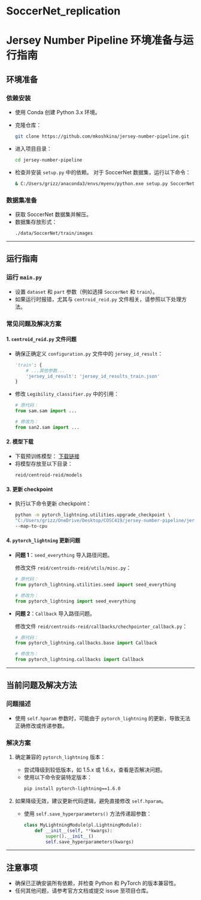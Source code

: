 # SoccerNet_replication

# Jersey Number Pipeline 环境准备与运行指南

## 环境准备

### 依赖安装
- 使用 Conda 创建 Python 3.x 环境。
- 克隆仓库：
  ```bash
  git clone https://github.com/mkoshkina/jersey-number-pipeline.git
  ```

- 进入项目目录：
  ```bash
  cd jersey-number-pipeline
  ```

- 检查并安装 `setup.py` 中的依赖。
  对于 SoccerNet 数据集，运行以下命令：
  ```bash
  & C:/Users/grizz/anaconda3/envs/myenv/python.exe setup.py SoccerNet
  ```

### 数据集准备
- 获取 SoccerNet 数据集并解压。
- 数据集存放形式：
  ```
  ./data/SoccerNet/train/images
  ```

---

## 运行指南

### 运行 `main.py`
- 设置 `dataset` 和 `part` 参数（例如选择 `SoccerNet` 和 `train`）。
- 如果运行时报错，尤其与 `centroid_reid.py` 文件相关，请参照以下处理方法。

### 常见问题及解决方案

#### 1. `centroid_reid.py` 文件问题
- 确保正确定义 `configuration.py` 文件中的 `jersey_id_result`：
  ```python
  'train': {
      # ...其他参数...
      'jersey_id_result': 'jersey_id_results_train.json'
  }
  ```

- 修改 `Legibility_classifier.py` 中的引用：
  ```python
  # 原代码：
  from sam.sam import ...
  
  # 修改为：
  from san2.sam import ...
  ```

#### 2. 模型下载
- 下载预训练模型：
  [下载链接](https://drive.google.com/drive/folders/1NWD2Q0JGasGm9HTcOy4ZqsIqK4-IfknK)
- 将模型存放至以下目录：
  ```
  reid/centroid-reid/models
  ```

#### 3. 更新 checkpoint
- 执行以下命令更新 checkpoint：
  ```bash
  python -m pytorch_lightning.utilities.upgrade_checkpoint \
  "C:/Users/grizz/OneDrive/Desktop/COSC419/jersey-number-pipeline/jersey-number-pipeline/reid/centroids-reid/models/market1501_resnet50_256_128_epoch_120.ckpt" \
  --map-to-cpu
  ```

#### 4. `pytorch_lightning` 更新问题
- **问题 1**：`seed_everything` 导入路径问题。
  
  修改文件 `reid/centroids-reid/utils/misc.py`：
  ```python
  # 原代码：
  from pytorch_lightning.utilities.seed import seed_everything
  
  # 修改为：
  from pytorch_lightning import seed_everything
  ```

- **问题 2**：`Callback` 导入路径问题。
  
  修改文件 `reid/centroids-reid/callbacks/chechpointer_callback.py`：
  ```python
  # 原代码：
  from pytorch_lightning.callbacks.base import Callback
  
  # 修改为：
  from pytorch_lightning.callbacks import Callback
  ```

---

## 当前问题及解决方法

### 问题描述
- 使用 `self.hparam` 参数时，可能由于 `pytorch_lightning` 的更新，导致无法正确修改或传递参数。

### 解决方案
1. 确定兼容的 `pytorch_lightning` 版本：
   - 尝试降级到较低版本，如 1.5.x 或 1.6.x，查看是否解决问题。
   - 使用以下命令安装特定版本：
     ```bash
     pip install pytorch-lightning==1.6.0
     ```

2. 如果降级无效，建议更新代码逻辑，避免直接修改 `self.hparam`。
   - 使用 `self.save_hyperparameters()` 方法传递超参数：
     ```python
     class MyLightningModule(pl.LightningModule):
         def __init__(self, **kwargs):
             super().__init__()
             self.save_hyperparameters(kwargs)
     ```

---

## 注意事项
- 确保已正确安装所有依赖，并检查 Python 和 PyTorch 的版本兼容性。
- 任何其他问题，请参考官方文档或提交 issue 至项目仓库。

